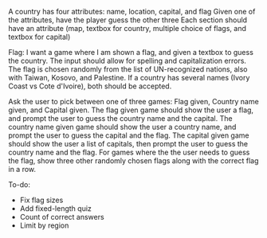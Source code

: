 A country has four attributes: name, location, capital, and flag
Given one of the attributes, have the player guess the other three
Each section should have an attribute (map, textbox for country, multiple choice of flags, and textbox for capital)

Flag:
I want a game where I am shown a flag, and given a textbox to guess the country. The input should allow for spelling and capitalization errors. The flag is chosen randomly from the list of UN-recognized nations, also with Taiwan, Kosovo, and Palestine. If a country has several names (Ivory Coast vs Cote d'Ivoire), both should be accepted.

Ask the user to pick between one of three games: Flag given, Country name given, and Capital given. The flag given game should show the user a flag, and prompt the user to guess the country name and the capital. The country name given game should show the user a country name, and prompt the user to guess the capital and the flag. The capital given game should show the user a list of capitals, then prompt the user to guess the country name and the flag. For games where the the user needs to guess the flag, show three other randomly chosen flags along with the correct flag in a row.

To-do:
 - Fix flag sizes
 - Add fixed-length quiz
 - Count of correct answers
 - Limit by region